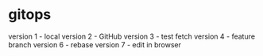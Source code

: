 # gitops
version 1 - local
version 2 - GitHub
version 3 - test fetch
version 4 - feature branch
version 6 - rebase
version 7 - edit in browser
